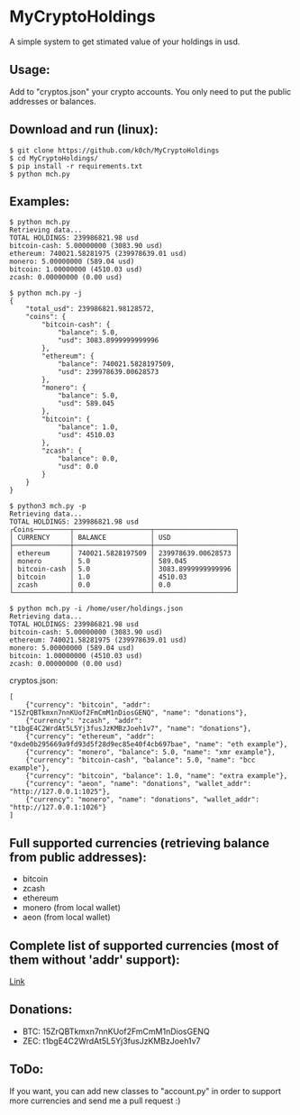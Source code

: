 # MyCryptoHoldings

A simple system to get stimated value of your holdings in usd.

## Usage:

Add to "cryptos.json" your crypto accounts. You only need to put the public addresses or balances.

## Download and run (linux):

```
$ git clone https://github.com/k0ch/MyCryptoHoldings
$ cd MyCryptoHoldings/
$ pip install -r requirements.txt
$ python mch.py
```

## Examples:

```
$ python mch.py
Retrieving data...
TOTAL HOLDINGS: 239986821.98 usd
bitcoin-cash: 5.00000000 (3083.90 usd)
ethereum: 740021.58281975 (239978639.01 usd)
monero: 5.00000000 (589.04 usd)
bitcoin: 1.00000000 (4510.03 usd)
zcash: 0.00000000 (0.00 usd)
```

```
$ python mch.py -j
{
    "total_usd": 239986821.98128572, 
    "coins": {
        "bitcoin-cash": {
            "balance": 5.0, 
            "usd": 3083.8999999999996
        }, 
        "ethereum": {
            "balance": 740021.5828197509, 
            "usd": 239978639.00628573
        }, 
        "monero": {
            "balance": 5.0, 
            "usd": 589.045
        }, 
        "bitcoin": {
            "balance": 1.0, 
            "usd": 4510.03
        }, 
        "zcash": {
            "balance": 0.0, 
            "usd": 0.0
        }
    }
}
```

```
$ python3 mch.py -p
Retrieving data...
TOTAL HOLDINGS: 239986821.98 usd
┌Coins─────────┬───────────────────┬────────────────────┐
│ CURRENCY     │ BALANCE           │ USD                │
├──────────────┼───────────────────┼────────────────────┤
│ ethereum     │ 740021.5828197509 │ 239978639.00628573 │
│ monero       │ 5.0               │ 589.045            │
│ bitcoin-cash │ 5.0               │ 3083.8999999999996 │
│ bitcoin      │ 1.0               │ 4510.03            │
│ zcash        │ 0.0               │ 0.0                │
└──────────────┴───────────────────┴────────────────────┘
```

```
$ python mch.py -i /home/user/holdings.json
Retrieving data...
TOTAL HOLDINGS: 239986821.98 usd
bitcoin-cash: 5.00000000 (3083.90 usd)
ethereum: 740021.58281975 (239978639.01 usd)
monero: 5.00000000 (589.04 usd)
bitcoin: 1.00000000 (4510.03 usd)
zcash: 0.00000000 (0.00 usd)
```

cryptos.json:
```
[
    {"currency": "bitcoin", "addr": "15ZrQBTkmxn7nnKUof2FmCmM1nDiosGENQ", "name": "donations"},
    {"currency": "zcash", "addr": "t1bgE4C2WrdAt5L5Yj3fusJzKMBzJoeh1v7", "name": "donations"},
    {"currency": "ethereum", "addr": "0xde0b295669a9fd93d5f28d9ec85e40f4cb697bae", "name": "eth example"},
    {"currency": "monero", "balance": 5.0, "name": "xmr example"},
    {"currency": "bitcoin-cash", "balance": 5.0, "name": "bcc example"},
    {"currency": "bitcoin", "balance": 1.0, "name": "extra example"},
    {"currency": "aeon", "name": "donations", "wallet_addr": "http://127.0.0.1:1025"},
    {"currency": "monero", "name": "donations", "wallet_addr": "http://127.0.0.1:1026"}
]
```

## Full supported currencies (retrieving balance from public addresses):

* bitcoin
* zcash
* ethereum
* monero (from local wallet)
* aeon (from local wallet)

## Complete list of supported currencies (most of them without 'addr' support):

[Link](supported_currencies.md)

## Donations:

* BTC: 15ZrQBTkmxn7nnKUof2FmCmM1nDiosGENQ
* ZEC: t1bgE4C2WrdAt5L5Yj3fusJzKMBzJoeh1v7

## ToDo:

If you want, you can add new classes to "account.py" in order to support more currencies and send me a pull request :)

